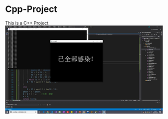 # Cpp-Project
This is a C++ Project
![程序运行中](https://github.com/Du-Shanghai/Cpp-Project/blob/master/img/%E7%A8%8B%E5%BA%8F%E7%BB%93%E6%9D%9F.jpg)
